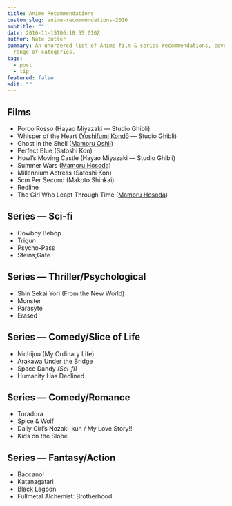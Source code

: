 ```yaml
---
title: Anime Recommendations
custom_slug: anime-recommendations-2016
subtitle: ""
date: 2016-11-15T06:18:55.010Z
author: Nate Butler
summary: An unordered list of Anime film & series recommendations, covering a
  range of categories.
tags:
  - post
  - tip
featured: false
edit: ""
---
```


## **Films**

- Porco Rosso (Hayao Miyazaki — Studio Ghibli)
- Whisper of the Heart ([Yoshifumi Kondō](https://www.google.com/search?newwindow=1&espv=2&biw=1274&bih=685&q=Yoshifumi+Kond%C5%8D&stick=H4sIAAAAAAAAAOPgE-LSz9U3sMw2STGuVOIEsc0N04sKtcSyk6300zJzcsGEVUpmUWpySX4RAFXdA0wxAAAA&sa=X&ved=0ahUKEwii5M_nrarQAhViImMKHdAdBQoQmxMInQEoATAW) — Studio Ghibli)
- Ghost in the Shell ([Mamoru Oshii](https://www.google.com/search?newwindow=1&sa=X&biw=1274&bih=685&q=Mamoru+Oshii&stick=H4sIAAAAAAAAAOPgE-LSz9U3MMyuSokvU-IEsytzzaq0xLKTrfTTMnNywYRVSmZRanJJfhEAVHqj2jEAAAA&ved=0ahUKEwj_wZeHrqrQAhVJKGMKHTV5BcIQmxMIqgEoATAR))
- Perfect Blue (Satoshi Kon)
- Howl’s Moving Castle (Hayao Miyazaki — Studio Ghibli)
- Summer Wars ([Mamoru Hosoda](https://en.wikipedia.org/wiki/Mamoru_Hosoda))
- Millennium Actress (Satoshi Kon)
- 5cm Per Second (Makoto Shinkai)
- Redline
- The Girl Who Leapt Through Time ([Mamoru Hosoda](https://en.wikipedia.org/wiki/Mamoru_Hosoda))

## **Series — Sci-fi**

- Cowboy Bebop
- Trigun
- Psycho-Pass
- Steins;Gate

## **Series — Thriller/Psychological**

- Shin Sekai Yori (From the New World)
- Monster
- Parasyte
- Erased

## **Series — Comedy/Slice of Life**

- Nichijou (My Ordinary Life)
- Arakawa Under the Bridge
- Space Dandy _\[Sci-fi]_
- Humanity Has Declined

## **Series — Comedy/Romance**

- Toradora
- Spice & Wolf
- Daily Girl’s Nozaki-kun / My Love Story!!
- Kids on the Slope

## **Series — Fantasy/Action**

- Baccano!
- Katanagatari
- Black Lagoon
- Fullmetal Alchemist: Brotherhood
